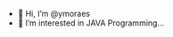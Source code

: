 - 👋 Hi, I’m @ymoraes
- 👀 I’m interested in JAVA Programming...


<!---
ymoraes/ymoraes is a ✨ special ✨ repository because its `README.md` (this file) appears on your GitHub profile.
You can click the Preview link to take a look at your changes.
--->
